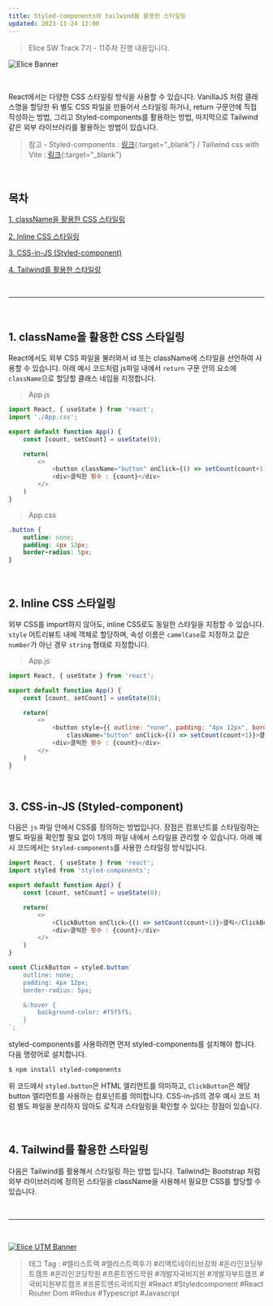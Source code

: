 ```yaml
---
title: Styled-components와 tailwind를 활용한 스타일링
updated: 2023-11-24 12:00
---
```


> Elice SW Track 7기 - 11주차 진행 내용입니다.


![Elice Banner](/blog/assets/elice/SW7_top_banner.png)

&nbsp;

React에서는 다양한 CSS 스타일링 방식을 사용할 수 있습니다. VanillaJS 처럼 클래스명을 할당한 뒤 별도 CSS 파일을 만들어서 스타일링 하거나, return 구문안에 직접 작성하는 방법, 그리고 Styled-components를 활용하는 방법, 마지막으로 Tailwind 같은 외부 라이브러리를 활용하는 방법이 있습니다.

> 참고 - Styled-components : [링크](https://styled-components.com){:target="_blank"} /  Tailwind css with Vite : [링크](https://tailwindcss.com/docs/guides/vite){:target="_blank"}




&nbsp;

## 목차

[1. className을 활용한 CSS 스타일링](#1-classname을-활용한-css-스타일링)

[2. Inline CSS 스타일링](#2-inline-css-스타일링)

[3. CSS-in-JS (Styled-component)](#3-css-in-js-styled-component)

[4. Tailwind를 활용한 스타일링](#4-tailwind를-활용한-스타일링)



&nbsp;

---

&nbsp;
## 1. className을 활용한 CSS 스타일링

React에서도 외부 CSS 파일을 불러와서 id 또는 className에 스타일을 선언하여 사용할 수 있습니다. 아래 예시 코드처럼 js파일 내에서 `return` 구문 안의 요소에 `className`으로 할당할 클래스 네임을 지정합니다.

> App.js

```javascript
import React, { useState } from 'react';
import './App.css';

export default function App() {
    const [count, setCount] = useState(0);

    return( 
        <>
            <button className="button" onClick={() => setCount(count+1)}>클릭</button>
            <div>클릭한 횟수 : {count}</div>
        </>
    )
}
```

> App.css

```css
.button {
    outline: none;
    padding: 4px 12px;
    border-radius: 5px;
}
```


&nbsp;
## 2. Inline CSS 스타일링

외부 CSS를 import하지 않아도, inline CSS로도 동일한 스타일을 지정할 수 있습니다. `style` 어트리뷰트 내에 객체로 할당하며, 속성 이름은 `camelCase`로 지정하고 값은 `number`가 아닌 경우 `string` 형태로 지정합니다.

> App.js

```javascript
import React, { useState } from 'react';

export default function App() {
    const [count, setCount] = useState(0);

    return( 
        <>
            <button style={{ outline: "none", padding: "4px 12px", borderRadius: 5}} 
                className="button" onClick={() => setCount(count+1)}>클릭</button>
            <div>클릭한 횟수 : {count}</div>
        </>
    )
}
```

&nbsp;
## 3. CSS-in-JS (Styled-component)

다음은 `js` 파일 안에서 CSS를 정의하는 방법입니다. 장점은 컴포넌트를 스타일링하는 별도 파일을 확인할 필요 없이 1개의 파일 내에서 스타일을 관리할 수 있습니다. 아래 예시 코드에서는 `Styled-components`를 사용한 스타일링 방식입니다.

```javascript
import React, { useState } from 'react';
import styled from 'styled-components';

export default function App() {
    const [count, setCount] = useState(0);

    return( 
        <>
            <ClickButton onClick={() => setCount(count+1)}>클릭</ClickButton>
            <div>클릭한 횟수 : {count}</div>
        </>
    )
}

const ClickButton = styled.button`
    outline: none;
    padding: 4px 12px;
    border-radius: 5px;

    &:hover {
        background-color: #f5f5f5;
    }
`;
```

styled-components를 사용하려면 먼저 styled-components를 설치해야 합니다. 다음 명령어로 설치합니다.

```shell
$ npm install styled-components
```
위 코드에서 `styled.button`은 HTML 엘리먼트를 의미하고, `ClickButton`은 해당 button 엘리먼트를 사용하는 컴포넌트를 의미합니다. CSS-in-jS의 경우 예시 코드 처럼 별도 파일을 분리하지 않아도 로직과 스타일링을 확인할 수 있다는 장점이 있습니다.

&nbsp;
## 4. Tailwind를 활용한 스타일링

다음은 Tailwind를 활용해서 스타일링 하는 방법 입니다. Tailwind는 Bootstrap 처럼 외부 라이브러리에 정의된 스타일을 className을 사용해서 필요한 CSS를 할당할 수 있습니다. 



&nbsp;

---
&nbsp;

[![Elice UTM Banner](/blog/assets/elice/SW7_jihoonkim_bottom_banner.png)](https://elice.training/track/sw?utm_source=sw7&utm_medium=blog&utm_campaign=challenge&utm_content=m2gzitm8b)
&nbsp;
> 태그 Tag : #엘리스트랙 #엘리스트랙후기 #리액트네이티브강좌 #온라인코딩부트캠프 #온라인코딩학원 #프론트엔드학원 #개발자국비지원 #개발자부트캠프 #국비지원부트캠프 #프론트엔드국비지원 #React #Styledcomponent #React Router Dom #Redux #Typescript #Javascript